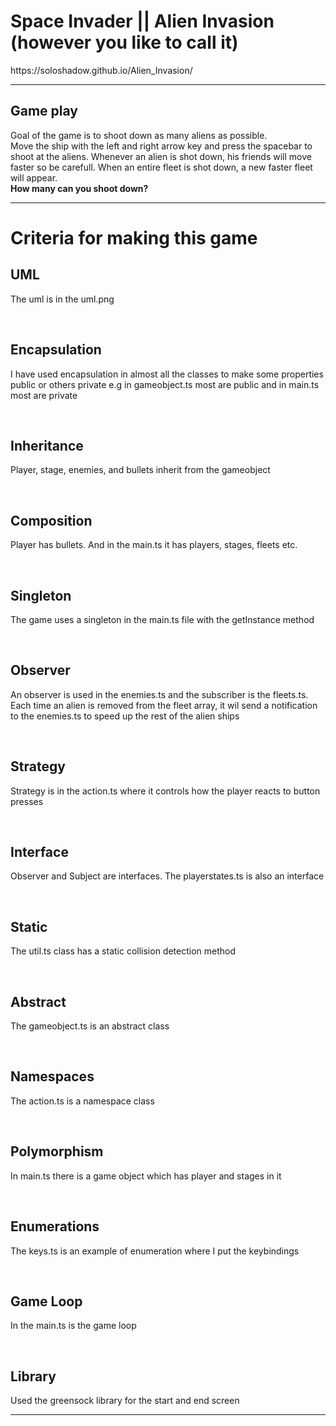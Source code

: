 <h1>Space Invader || Alien Invasion (however you like to call it)</h1>
https://soloshadow.github.io/Alien_Invasion/

<hr>

<h2>Game play </h2>
<p>Goal of the game is to shoot down as many aliens as possible.<br>
Move the ship with the left and right arrow key and press the spacebar to shoot at the aliens.
Whenever an alien is shot down, his friends will move faster so be carefull. When an entire fleet is shot down, a new faster fleet will appear.<br>
<strong> How many can you shoot down? </strong>

<hr>
<h1>Criteria for making this game</h1>

<h2>UML</h2>
<p>The uml is in the uml.png</p>
<br>
<h2>Encapsulation</h2>
<p>I have used encapsulation in almost all the classes to make some properties public or others private e.g in gameobject.ts most are public and in main.ts most are private<p>
<br>
<h2>Inheritance</h2>
<p>Player, stage, enemies, and bullets inherit from the gameobject</p>
<br>
<h2>Composition</h2>
<p>Player has bullets. And in the main.ts it has players, stages, fleets etc. </p>
<br>
<h2>Singleton</h2>
<p>The game uses a singleton in the main.ts file with the getInstance method</p>
<br>
<h2>Observer</h2>
<p>An observer is used in the enemies.ts and the subscriber is the fleets.ts. Each time an alien is removed from the fleet array, it wil send a notification to the enemies.ts to speed up the rest of the alien ships</p>
<br>
<h2>Strategy</h2>
<p>Strategy is in the action.ts where it controls how the player reacts to button presses</p>
<br>
<h2>Interface</h2>
<p>Observer and Subject are interfaces. The playerstates.ts is also an interface</p>
<br>
<h2>Static</h2>
<p>The util.ts class has a static collision detection method</p>
<br>
<h2>Abstract</h2>
<p>The gameobject.ts is an abstract class</p>
<br>
<h2>Namespaces</h2>
<p>The action.ts is a namespace class</p>
<br>
<h2>Polymorphism</h2>
</p>In main.ts there is a game object which has player and stages in it</p>
<br>
<h2>Enumerations</h2>
<p>The keys.ts is an example of enumeration where I put the keybindings</p>
<br>
<h2>Game Loop</h2>
<p>In the main.ts is the game loop</p>
<br>
<h2>Library</h2>
<p>Used the greensock library for the start and end screen</p>
<hr>
<br>
